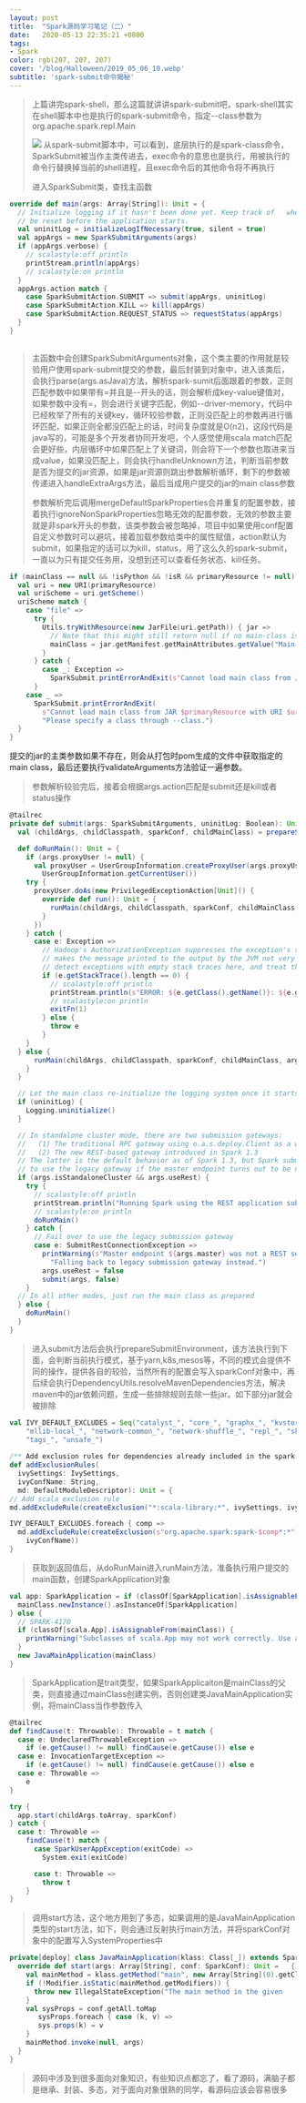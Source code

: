```yaml
---
layout: post
title:  "Spark源码学习笔记（二）"
date:   2020-05-13 22:35:21 +0800
tags:
- Spark
color: rgb(207, 207, 207)
cover: '/blog/Halloween/2019_05_06_10.webp'
subtitle: 'spark-submit命令揭秘'
---
```

> 上篇讲完spark-shell，那么这篇就讲讲spark-submit吧，spark-shell其实在shell脚本中也是执行的spark-submit命令，指定\--class参数为org.apache.spark.repl.Main
> 
> ![](/blog/spark_source_code/source_code_2/spark_submit_shell.jpg)
> 从spark-submit脚本中，可以看到，底层执行的是spark-class命令，SparkSubmit被当作主类传进去，exec命令的意思也是执行，用被执行的命令行替换掉当前的shell进程，且exec命令后的其他命令将不再执行
> 
> 进入SparkSubmit类，查找主函数
> 

```scala
override def main(args: Array[String]): Unit = {
  // Initialize logging if it hasn't been done yet. Keep track of   whether logging needs to
  // be reset before the application starts.
  val uninitLog = initializeLogIfNecessary(true, silent = true)
  val appArgs = new SparkSubmitArguments(args)
  if (appArgs.verbose) {
    // scalastyle:off println
    printStream.println(appArgs)
    // scalastyle:on println
  }
  appArgs.action match {
    case SparkSubmitAction.SUBMIT => submit(appArgs, uninitLog)
    case SparkSubmitAction.KILL => kill(appArgs)
    case SparkSubmitAction.REQUEST_STATUS => requestStatus(appArgs)
  }
}
  
```
 
> 主函数中会创建SparkSubmitArguments对象，这个类主要的作用就是较验用户使用spark-submit提交的参数，最后封装到对象中，进入该类后，会执行parse(args.asJava)方法，解析spark-sumit后面跟着的参数，正则匹配参数中如果带有=并且是--开头的话，则会解析成key-value键值对，如果参数中没有=，则会进行关键字匹配，例如--driver-memory，代码中已经枚举了所有的关键key，循环较验参数，正则没匹配上的参数再进行循环匹配，如果正则全都没匹配上的话，时间复杂度就是O(n2)，这段代码是java写的，可能是多个开发者协同开发吧，个人感觉使用scala match匹配会更好些，内层循环中如果匹配上了关键词，则会将下一个参数也取进来当成value，如果没匹配上，则会执行handleUnknown方法，判断当前参数是否为提交的jar资源，如果是jar资源则跳出参数解析循环，剩下的参数被传递进入handleExtraArgs方法，最后当成用户提交的jar的main class参数
> 
> 参数解析完后调用mergeDefaultSparkProperties合并重复的配置参数，接着执行ignoreNonSparkProperties忽略无效的配置参数，无效的参数主要就是非spark开头的参数，该类参数会被忽略掉，项目中如果使用conf配置自定义参数时可以避坑，接着加载参数给类中的属性赋值，action默认为submit，如果指定的话可以为kill，status，用了这么久的spark-submit，一直以为只有提交任务用，没想到还可以查看任务状态、kill任务。
> 
```scala
if (mainClass == null && !isPython && !isR && primaryResource != null) {
  val uri = new URI(primaryResource)
  val uriScheme = uri.getScheme()
  uriScheme match {
    case "file" =>
      try {
        Utils.tryWithResource(new JarFile(uri.getPath)) { jar =>
          // Note that this might still return null if no main-class is set; we catch that later
          mainClass = jar.getManifest.getMainAttributes.getValue("Main-Class")
        }
      } catch {
        case _: Exception =>
          SparkSubmit.printErrorAndExit(s"Cannot load main class from JAR $primaryResource")
      }
    case _ =>
      SparkSubmit.printErrorAndExit(
        s"Cannot load main class from JAR $primaryResource with URI $uriScheme. " +
        "Please specify a class through --class.")
  }
}
```
提交的jar的主类参数如果不存在，则会从打包时pom生成的文件中获取指定的main class，最后还要执行validateArguments方法验证一遍参数。

> 参数解析较验完后，接着会根据args.action匹配是submit还是kill或者status操作

```scala
@tailrec
private def submit(args: SparkSubmitArguments, uninitLog: Boolean): Unit = {
  val (childArgs, childClasspath, sparkConf, childMainClass) = prepareSubmitEnvironment(args)

  def doRunMain(): Unit = {
    if (args.proxyUser != null) {
      val proxyUser = UserGroupInformation.createProxyUser(args.proxyUser,
        UserGroupInformation.getCurrentUser())
    try {
      proxyUser.doAs(new PrivilegedExceptionAction[Unit]() {
        override def run(): Unit = {
          runMain(childArgs, childClasspath, sparkConf, childMainClass, args.verbose)
        }
      })
    } catch {
      case e: Exception =>
        // Hadoop's AuthorizationException suppresses the exception's stack trace, which
        // makes the message printed to the output by the JVM not very helpful. Instead,
        // detect exceptions with empty stack traces here, and treat them differently.
        if (e.getStackTrace().length == 0) {
          // scalastyle:off println
          printStream.println(s"ERROR: ${e.getClass().getName()}: ${e.getMessage()}")
          // scalastyle:on println
          exitFn(1)
        } else {
          throw e
        }
    }
  } else {
      runMain(childArgs, childClasspath, sparkConf, childMainClass, args.verbose)
    }
  }

  // Let the main class re-initialize the logging system once it starts.
  if (uninitLog) {
    Logging.uninitialize()
  }

  // In standalone cluster mode, there are two submission gateways:
  //   (1) The traditional RPC gateway using o.a.s.deploy.Client as a wrapper
  //   (2) The new REST-based gateway introduced in Spark 1.3
  // The latter is the default behavior as of Spark 1.3, but Spark submit will fail over
  // to use the legacy gateway if the master endpoint turns out to be not a REST server.
  if (args.isStandaloneCluster && args.useRest) {
    try {
      // scalastyle:off println
      printStream.println("Running Spark using the REST application submission protocol.")
      // scalastyle:on println
      doRunMain()
    } catch {
      // Fail over to use the legacy submission gateway
      case e: SubmitRestConnectionException =>
        printWarning(s"Master endpoint ${args.master} was not a REST server. " +
          "Falling back to legacy submission gateway instead.")
        args.useRest = false
        submit(args, false)
    }
  // In all other modes, just run the main class as prepared
  } else {
  	doRunMain()
  }
}

```
> 进入submit方法后会执行prepareSubmitEnvironment，该方法执行到下面，会判断当前执行模式，基于yarn,k8s,mesos等，不同的模式会提供不同的操作，提供各自的较验，当然所有的配置会写入sparkConf对象中，再后续会执行DependencyUtils.resolveMavenDependencies方法，解决maven中的jar依赖问题，生成一些排除规则去除一些jar。如下部分jar就会被排除

```scala
val IVY_DEFAULT_EXCLUDES = Seq("catalyst_", "core_", "graphx_", "kvstore_", "launcher_", "mllib_",
    "mllib-local_", "network-common_", "network-shuffle_", "repl_", "sketch_", "sql_", "streaming_",
    "tags_", "unsafe_")
    
/** Add exclusion rules for dependencies already included in the spark-assembly */
def addExclusionRules(
  ivySettings: IvySettings,
  ivyConfName: String,
  md: DefaultModuleDescriptor): Unit = {
// Add scala exclusion rule
md.addExcludeRule(createExclusion("*:scala-library:*", ivySettings, ivyConfName))

IVY_DEFAULT_EXCLUDES.foreach { comp =>
  md.addExcludeRule(createExclusion(s"org.apache.spark:spark-$comp*:*", ivySettings,
    ivyConfName))
}
```

> 获取到返回值后，从doRunMain进入runMain方法，准备执行用户提交的main函数，创建SparkApplication对象

```scala
val app: SparkApplication = if (classOf[SparkApplication].isAssignableFrom(mainClass)) {
  mainClass.newInstance().asInstanceOf[SparkApplication]
} else {
  // SPARK-4170
  if (classOf[scala.App].isAssignableFrom(mainClass)) {
    printWarning("Subclasses of scala.App may not work correctly. Use a main() method instead.")
  }
  new JavaMainApplication(mainClass)
}
```
> SparkApplication是trait类型，如果SparkApplicaiton是mainClass的父类，则直接通过mainClass创建实例，否则创建类JavaMainApplication实例，将mainClass当作参数传入

```scala
@tailrec
def findCause(t: Throwable): Throwable = t match {
  case e: UndeclaredThrowableException =>
    if (e.getCause() != null) findCause(e.getCause()) else e
  case e: InvocationTargetException =>
    if (e.getCause() != null) findCause(e.getCause()) else e
  case e: Throwable =>
    e
}

try {
  app.start(childArgs.toArray, sparkConf)
} catch {
  case t: Throwable =>
    findCause(t) match {
      case SparkUserAppException(exitCode) =>
        System.exit(exitCode)

      case t: Throwable =>
        throw t
    }
}
```
> 调用start方法，这个地方用到了多态，如果调用的是JavaMainApplication类型的start方法，如下，则会通过反射执行main方法，并将sparkConf对象中的配置写入SystemProperties中
> 

```scala
private[deploy] class JavaMainApplication(klass: Class[_]) extends SparkApplication {
  override def start(args: Array[String], conf: SparkConf): Unit =   {
    val mainMethod = klass.getMethod("main", new Array[String](0).getClass)
    if (!Modifier.isStatic(mainMethod.getModifiers)) {
      throw new IllegalStateException("The main method in the given 	main class must be static")
    }
    val sysProps = conf.getAll.toMap
	   sysProps.foreach { case (k, v) =>
  	   sys.props(k) = v
    }
    mainMethod.invoke(null, args)
  }
}

```

> 源码中涉及到很多面向对象知识，有些知识点都忘了，看了源码，满脑子都是继承、封装、多态，对于面向对象很熟的同学，看源码应该会容易很多
